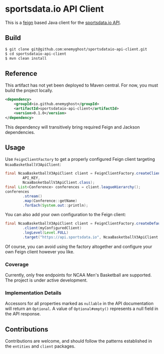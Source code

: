 # sportsdata.io API Client
This is a [feign](https://github.com/OpenFeign/feign) based Java client for the [sportsdata.io API](https://sportsdata.io/developers/api-documentation/ncaa-basketball#).

## Build
```bash
$ git clone git@github.com:enemyghost/sportsdataio-api-client.git
$ cd sportsdataio-api-client
$ mvn clean install
```

## Reference
This artifact has not yet been deployed to Maven central. For now, you must build the project locally.

```xml
<dependency>
    <groupId>io.github.enemyghost</groupId>
    <artifactId>sportsdataio-api-client</artifactId>
    <version>0.1.0</version>
</dependency>
```

This dependency will transitively bring required Feign and Jackson dependencies.

## Usage
Use `FeignClientFactory` to get a properly configured Feign client targeting `NcaaBasketballV3ApiClient`:

```java
final NcaaBasketballV3ApiClient client = FeignClientFactory.createClient("https://api.sportsdata.io",
        API_KEY,
        NcaaBasketballV3ApiClient.class);
final List<Conference> conferences = client.leagueHierarchy();
conferences
        .stream()
        .map(Conference::getName)
        .forEach(System.out::println);
```

You can also add your own configuration to the Feign client:

```java
final NcaaBasketballV3ApiClient client = FeignClientFactory.createDefaultBuilder(API_KEY, NcaaBasketballV3ApiClient.class)
        .client(myConfiguredClient)
        .logLevel(Level.FULL)
        .target("https://api.sportsdata.io", NcaaBasketballV3ApiClient.class);
```

Of course, you can avoid using the factory altogether and configure your own Feign client however you like.

### Coverage
Currently, only free endpoints for NCAA Men's Basketball are supported. The project is under active development.

### Implementation Details
Accessors for all properties marked as `nullable` in the API documentation will return an `Optional`. A value of
`Optional#empty()` represents a null field in the API response.

## Contributions
Contributions are welcome, and should follow the patterns established in the `entities` and `client` packages.
